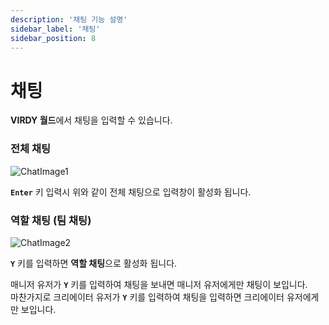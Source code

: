 ```yaml
---
description: '채팅 기능 설명'
sidebar_label: '채팅'
sidebar_position: 8
---
```


# 채팅

<span class="highlight_text">**VIRDY 월드**</span>에서 채팅을 입력할 수 있습니다. <br/>

### 전체 채팅

<img src="/VIRDY-Docs/img/Page_Control/Control_23.png" alt="ChatImage1" />

**```Enter```** 키 입력시 위와 같이 전체 채팅으로 입력창이 활성화 됩니다. <br/>

### 역할 채팅 (팀 채팅)

<img src="/VIRDY-Docs/img/Page_Control/Control_24.png" alt="ChatImage2" /> 

**```Y```** 키를 입력하면 <span class="highlight_text">**역할 채팅**</span>으로 활성화 됩니다.

매니저 유저가 **```Y```** 키를 입력하여 채팅을 보내면 매니저 유저에게만 채팅이 보입니다. <br/>
마찬가지로 크리에이터 유저가 **```Y```** 키를 입력하여 채팅을 입력하면 크리에이터 유저에게만 보입니다.